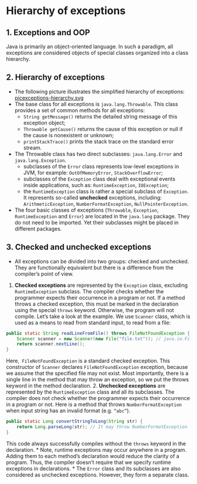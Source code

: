 # Hierarchy of exceptions
## 1. Exceptions and OOP
Java is primarily an object-oriented language. In such a paradigm, all exceptions are considered objects of special classes organized into a class hierarchy.

## 2. Hierarchy of exceptions
* The following picture illustrates the simplified hierarchy of exceptions:
<a href='(14)%20Hierarchy%20of%20exceptions/picexceptions-hierarchy.svg'>picexceptions-hierarchy.svg</a>
* The base class for all exceptions is `java.lang.Throwable`. This class provides a set of common methods for all exceptions:
	* `String getMessage()` returns the detailed string message of this exception object;
	* `Throwable getCause()` returns the cause of this exception or null if the cause is nonexistent or unknown;
	* `printStackTrace()` prints the stack trace on the standard error stream.
* The Throwable class has two direct subclasses: `java.lang.Error` and `java.lang.Exception`.
	* subclasses of the `Error` class represents low-level exceptions in JVM, for example: `OutOfMemoryError`, `StackOverflowError`;
	* subclasses of the `Exception` class deal with exceptional events inside applications, such as: `RuntimeException`, `IOException`;
	* the `RuntimeException` class is rather a special subclass of `Exception`. It represents so-called **unchecked** exceptions, including: `ArithmeticException`, `NumberFormatException`, `NullPointerException`.
* The four basic classes of exceptions (`Throwable`, `Exception`, `RuntimeException` and `Error`) are located in the `java.lang` package. They do not need to be imported. Yet their subclasses might be placed in different packages.

## 3. Checked and unchecked exceptions
* All exceptions can be divided into two groups: checked and unchecked. They are functionally equivalent but there is a difference from the compiler’s point of view.
1. **Checked exceptions** are represented by the `Exception` class, excluding `RuntimeException` subclass. The compiler checks whether the programmer expects their occurrence in a program or not.
If a method throws a checked exception, this must be marked in the declaration using the special `throws` keyword. Otherwise, the program will not compile.
Let’s take a look at the example. We use `Scanner` class, which is used as a means to read from standard input, to read from a file:
```java
public static String readLineFromFile() throws FileNotFoundException {
    Scanner scanner = new Scanner(new File("file.txt")); // java.io.FileNotFoundException
    return scanner.nextLine();
}
```
Here,` FileNotFoundException` is a standard checked exception. This constructor of `Scanner` declares `FileNotFoundException` exception, because we assume that the specified file may not exist. Most importantly, there is a single line in the method that may throw an exception, so we put the throws keyword in the method declaration.
2. **Unchecked exceptions** are represented by the `RuntimeException` class and all its subclasses. The compiler does not check whether the programmer expects their occurrence in a program or not.
Here is a method that throws `NumberFormatException` when input string has an invalid format (e.g. `“abc”`).
```java
public static Long convertStringToLong(String str) {
    return Long.parseLong(str); // It may throw NumberFormatException
}
```
This code always successfully compiles without the `throws` keyword in the declaration.
	* Note, runtime exceptions may occur anywhere in a program. Adding them to each method’s declaration would reduce the clarity of a program. Thus, the compiler doesn’t require that we specify runtime exceptions in declarations.
	* The `Error` class and its subclasses are also considered as unchecked exceptions. However, they form a separate class.
